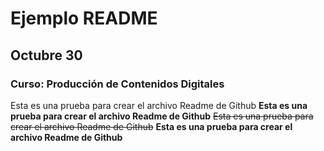# Ejemplo README 
## Octubre 30
### Curso: Producción de Contenidos Digitales

Esta es una prueba para crear el archivo Readme de Github
**Esta es una prueba para crear el archivo Readme de Github**
~~Esta es una prueba para crear el archivo Readme de Github~~
**Esta es una prueba para crear el archivo Readme de Github**